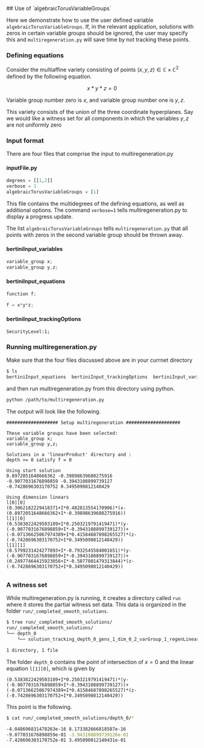 <link rel="stylesheet" href="modest.css">
<style>
pre, code, pre code {
  max-height: 400px;
}
</style>
## Use of `algebraicTorusVariableGroups`

Here we demonstrate how to use the user defined variable 
`algebraicTorusVariableGroups`. If, in the relevant application, solutions with 
zeros in certain variable *groups* should be ignored, the user may specify 
this and `multiregeneration.py` will save time by not tracking these 
points.

### Defining equations

Consider the multiaffine variety consisting of points $(x,y,z) \in 
\mathbb{C} \times \mathbb{C}^2$ defined by the following equation.

$$
x*y*z = 0
$$

Variable group number zero is $x$, and variable group number one is 
$y,z$.

This variety consists of the union of the three coordinate hyperplanes. 
Say we would like a witness set for all components in which the 
variables $y,z$ are not uniformly zero


### Input format

There are four files that comprise the input to multiregeneration.py

#### inputFile.py
```python
degrees = [[1,2]]
verbose = 1
algebraicTorusVariableGroups = [1]
```
This file contains the multidegrees of the defining equations, as well 
as additional options. The command `verbose=1` tells 
multiregeneration.py to display a progress update.

The list `algebraicTorusVariableGroups` tells `multiregeneration.py` that all 
points with zeros in the second variable group should be thrown away.

#### bertiniInput_variables
```c
variable_group x;
variable_group y,z;
```
#### bertiniInput_equations
```c
function f;

f = x*y*z;
```
#### bertiniInput_trackingOptions
```
SecurityLevel:1;
```

### Running multiregeneration.py

Make sure that the four files discussed above are in your currnet 
directory
```bash
$ ls
bertiniInput_equations  bertiniInput_trackingOptions  bertiniInput_variables  inputFile.py
```
and then run multiregeneration.py from this directory using python.
```bash
python /path/to/multiregeneration.py
```
The output will look like the following.
```
################### Setup multiregeneration ####################

These variable groups have been selected:
variable_group x;
variable_group y,z;

Solutions in a 'linearProduct' directory and :
depth >= 0 satisfy f = 0

Using start solution
0.8972051648666362 -0.39898639680275916
-0.9077031676898859 -0.3943108899739127
-0.7428696303170752 0.3495090812140429

Using dimension linears
l[0][0]
(0.3062182229418371+I*0.482813554170906)*(x-(0.8972051648666362+I*-0.39898639680275916))
l[1][0]
(0.5383822429503189+I*0.2503219791419471)*(y-(-0.9077031676898859+I*-0.3943108899739127))+(-0.07136625067974389+I*0.41584687898265527)*(z-(-0.7428696303170752+I*0.3495090812140429))
l[1][1]
(0.5799231424277893+I*-0.7932545584001651)*(y-(-0.9077031676898859+I*-0.3943108899739127))+(0.24977464415923056+I*-0.5077801479313844)*(z-(-0.7428696303170752+I*0.3495090812140429))

Using degree linears
(0.1464920179273812 + I*-0.6465502281501778)*x+(-0.5072844892586013 + I*-0.5293561596437888)
(-0.8537330553628488 + I*0.30734891050065705)*y+(-0.3196125729586834 + I*-0.031611872298001886)*z+(-0.8962913409195759 + I*-0.9589522119882019)
(0.01635233928502866 + I*0.1209387447477257)*y+(-0.447832569204752 + I*-0.2948052058911983)*z+(0.03416469622921814 + I*-0.6240129128345355)
exploring tree in order depthFirst

################### Starting multiregeneration ####################

PROGRESS
Depth 0: 1

----------------------------------------------------------------
| # smooth isolated solutions  | # of general linear equations |
| found                        | added with variables in group |
----------------------------------------------------------------
                               | 0  1
----------------------------------------------------------------
  1                              0  2  
Done.
```

### A witness set
While multiregeneration.py is running, it creates a directory called 
`run` where it stores the partial witness set data. This data is 
organized in the folder `run/_completed_smooth_solutions`.
```bash
$ tree run/_completed_smooth_solutions/
run/_completed_smooth_solutions/
└── depth_0
    └── solution_tracking_depth_0_gens_1_dim_0_2_varGroup_1_regenLinear_1_pointId_76815293686_175634001278

1 directory, 1 file
```

The folder `depth_0` contains the point of intersection of 
$x = 0$ and the 
linear equation `l[1][0]`, which is given by
```
(0.5383822429503189+I*0.2503219791419471)*(y-(-0.9077031676898859+I*-0.3943108899739127))+(-0.07136625067974389+I*0.41584687898265527)*(z-(-0.7428696303170752+I*0.3495090812140429))
```
This point is the following.
```bash 
$ cat run/_completed_smooth_solutions/depth_0/*

-4.048696831470263e-16 8.173382666818587e-16
-9.077031676898859e-01 -3.943108899739126e-01
-7.428696303170752e-01 3.495090812140431e-01
```
